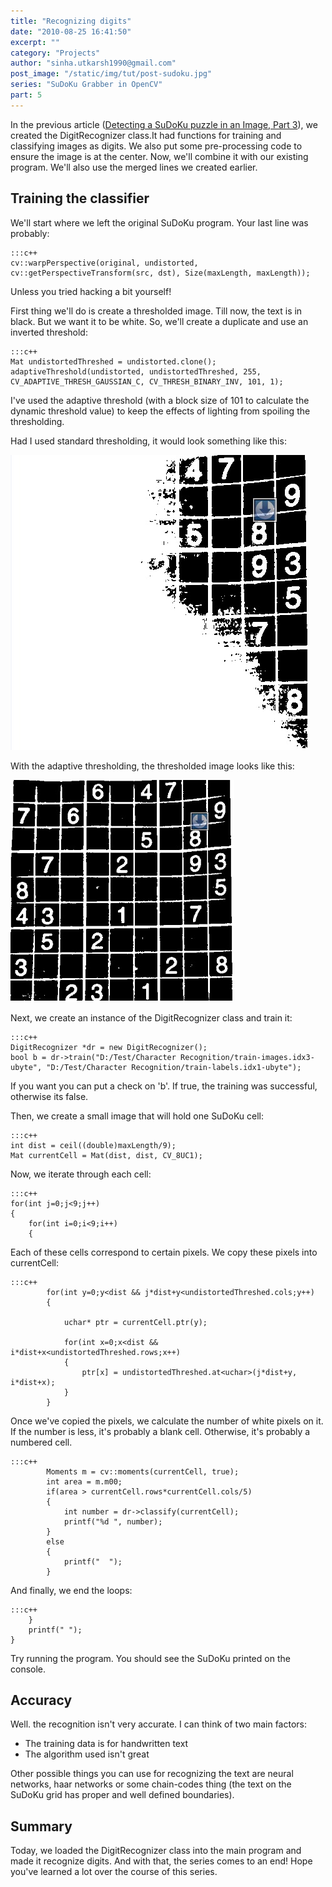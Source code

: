 ```yaml
---
title: "Recognizing digits"
date: "2010-08-25 16:41:50"
excerpt: ""
category: "Projects"
author: "sinha.utkarsh1990@gmail.com"
post_image: "/static/img/tut/post-sudoku.jpg"
series: "SuDoKu Grabber in OpenCV"
part: 5
---
```


In the previous article ([Detecting a SuDoKu puzzle in an Image, Part 3](/tutorials/sudoku-grabber-opencv-extracting-grid/)), we created the DigitRecognizer class.It had functions for training and classifying images as digits. We also put some pre-processing code to ensure the image is at the center. Now, we'll combine it with our existing program. We'll also use the merged lines we created earlier. 

## Training the classifier

We'll start where we left the original SuDoKu program. Your last line was probably: 
    
    :::c++
    cv::warpPerspective(original, undistorted, cv::getPerspectiveTransform(src, dst), Size(maxLength, maxLength));

Unless you tried hacking a bit yourself!

First thing we'll do is create a thresholded image. Till now, the text is in black. But we want it to be white. So, we'll create a duplicate and use an inverted threshold: 
    
    
    :::c++
    Mat undistortedThreshed = undistorted.clone();
    adaptiveThreshold(undistorted, undistortedThreshed, 255, CV_ADAPTIVE_THRESH_GAUSSIAN_C, CV_THRESH_BINARY_INV, 101, 1);

I've used the adaptive threshold (with a block size of 101 to calculate the dynamic threshold value) to keep the effects of lighting from spoiling the thresholding.

Had I used standard thresholding, it would look something like this: 

![Bad thresholding with a static threshold value](/static/img/tut/sudoku-bad-thresholding.jpg)

With the adaptive thresholding, the thresholded image looks like this: 

![Good adaptive thresholding!](/static/img/tut/sudoku-good-thresholding.jpg)

Next, we create an instance of the DigitRecognizer class and train it: 
    
    
    :::c++
    DigitRecognizer *dr = new DigitRecognizer();
    bool b = dr->train("D:/Test/Character Recognition/train-images.idx3-ubyte", "D:/Test/Character Recognition/train-labels.idx1-ubyte");

If you want you can put a check on 'b'. If true, the training was successful, otherwise its false.

Then, we create a small image that will hold one SuDoKu cell: 
    
    
    :::c++
    int dist = ceil((double)maxLength/9);
    Mat currentCell = Mat(dist, dist, CV_8UC1);

Now, we iterate through each cell: 
    
    
    :::c++
    for(int j=0;j<9;j++)
    {
        for(int i=0;i<9;i++)
        {

Each of these cells correspond to certain pixels. We copy these pixels into currentCell: 
    
    
    :::c++
            for(int y=0;y<dist && j*dist+y<undistortedThreshed.cols;y++)
            {
    
                uchar* ptr = currentCell.ptr(y);
    
                for(int x=0;x<dist && i*dist+x<undistortedThreshed.rows;x++)
                {
                    ptr[x] = undistortedThreshed.at<uchar>(j*dist+y, i*dist+x);
                }
            }

Once we've copied the pixels, we calculate the number of white pixels on it. If the number is less, it's probably a blank cell. Otherwise, it's probably a numbered cell. 
    
    
    :::c++
            Moments m = cv::moments(currentCell, true);
            int area = m.m00;
            if(area > currentCell.rows*currentCell.cols/5)
            {
                int number = dr->classify(currentCell);
                printf("%d ", number);
            }
            else
            {
                printf("  ");
            }

And finally, we end the loops: 
    
    
    :::c++
        }
        printf(" ");
    }

Try running the program. You should see the SuDoKu printed on the console. 

## Accuracy

Well. the recognition isn't very accurate. I can think of two main factors: 

  * The training data is for handwritten text
  * The algorithm used isn't great

Other possible things you can use for recognizing the text are neural networks, haar networks or some chain-codes thing (the text on the SuDoKu grid has proper and well defined boundaries). 

## Summary

Today, we loaded the DigitRecognizer class into the main program and made it recognize digits. And with that, the series comes to an end! Hope you've learned a lot over the course of this series.

